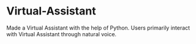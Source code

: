 # Virtual-Assistant
Made a Virtual Assistant with the help of Python. Users primarily interact with Virtual Assistant through natural voice.

